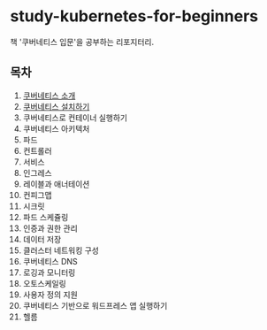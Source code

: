 # study-kubernetes-for-beginners
책 '쿠버네티스 입문'을 공부하는 리포지터리.

## 목차

1. [쿠버네티스 소개](./01/index.md)
2. [쿠버네티스 설치하기](./02/index.md)
3. 쿠버네티스로 컨테이너 실행하기
4. 쿠버네티스 아키텍처
5. 파드
6. 컨트롤러
7. 서비스
8. 인그레스
9. 레이블과 애너테이션
10. 컨피그맵
11. 시크릿
12. 파드 스케쥴링
13. 인증과 권한 관리
14. 데이터 저장
15. 클러스터 네트워킹 구성
16. 쿠버네티스 DNS
17. 로깅과 모니터링
18. 오토스케일링
19. 사용자 정의 지원
20. 쿠버네티스 기반으로 워드프레스 앱 실행하기
21. 헬름
